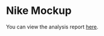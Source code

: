 # Nike Mockup



You can view the analysis report [here](https://vishnuvij.github.io/Data-Analysis-using-R/).


